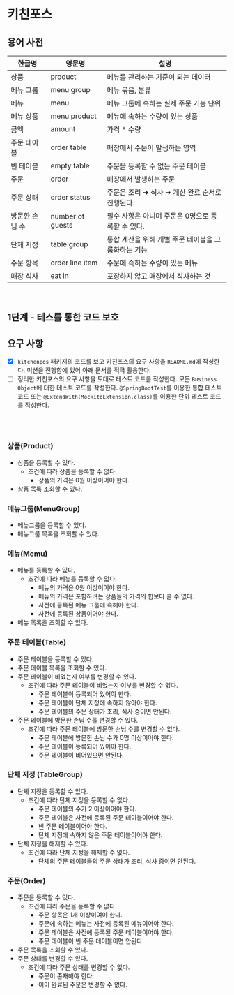 # 키친포스

## 용어 사전
| 한글명 | 영문명 | 설명 |
| --- | --- | --- |
| 상품 | product | 메뉴를 관리하는 기준이 되는 데이터 |
| 메뉴 그룹 | menu group | 메뉴 묶음, 분류 |
| 메뉴 | menu | 메뉴 그룹에 속하는 실제 주문 가능 단위 |
| 메뉴 상품 | menu product | 메뉴에 속하는 수량이 있는 상품 |
| 금액 | amount | 가격 * 수량 |
| 주문 테이블 | order table | 매장에서 주문이 발생하는 영역 |
| 빈 테이블 | empty table | 주문을 등록할 수 없는 주문 테이블 |
| 주문 | order | 매장에서 발생하는 주문 |
| 주문 상태 | order status | 주문은 조리 ➜ 식사 ➜ 계산 완료 순서로 진행된다. |
| 방문한 손님 수 | number of guests | 필수 사항은 아니며 주문은 0명으로 등록할 수 있다. |
| 단체 지정 | table group | 통합 계산을 위해 개별 주문 테이블을 그룹화하는 기능 |
| 주문 항목 | order line item | 주문에 속하는 수량이 있는 메뉴 |
| 매장 식사 | eat in | 포장하지 않고 매장에서 식사하는 것 |

<br/>

## 1단계 - 테스를 통한 코드 보호

## 요구 사항
- [x] `kitchenpos` 패키지의 코드를 보고 키친포스의 요구 사항을 `README.md`에 작성한다. 미션을 진행함에 있어 아래 문서를 적극 활용한다.
- [ ] 정리한 키친포스의 요구 사항을 토대로 테스트 코드를 작성한다. 모든 `Business Object`에 대한 테스트 코드를 작성한다. `@SpringBootTest`를 이용한 통합 테스트 코드 또는 `@ExtendWith(MockitoExtension.class)`를 이용한 단위 테스트 코드를 작성한다.

<br/>
<br/>

### 상품(Product)
- 상품을 등록할 수 있다.
  - 조건에 따라 상품을 등록할 수 없다.
    - 상품의 가격은 0원 이상이어야 한다.
- 상품 목록 조회할 수 있다.

### 메뉴그룹(MenuGroup)
- 메뉴그룹을 등록할 수 있다.
- 메뉴그룹 목록을 조회할 수 있다.

### 메뉴(Memu)
- 메뉴를 등록할 수 있다.
  - 조건에 따라 메뉴를 등록할 수 없다.
    - 메뉴의 가격은 0원 이상이어야 한다.
    - 메뉴의 가격은 포함하려는 상품들의 가격의 합보다 클 수 없다.
    - 사전에 등록된 메뉴 그룹에 속해야 한다.
    - 사전에 등록된 상품이어야 한다.
- 메뉴 목록을 조회할 수 있다.

### 주문 테이블(Table)
- 주문 테이블을 등록할 수 있다.
- 주문 테이블 목록을 조회할 수 있다.
- 주문 테이블이 비었는지 여부를 변경할 수 있다.
  - 조건에 따라 주문 테이블이 비었는지 여부를 변경할 수 없다.
    - 주문 테이블이 등록되어 있어야 한다.
    - 주문 테이블이 단체 지정에 속하지 않아야 한다.
    - 주문 테이블의 주문 상태가 조리, 식사 중이면 안된다.
- 주문 테이블에 방문한 손님 수를 변경할 수 있다.
  - 조건에 따라 주문 테이블에 방문한 손님 수를 변경할 수 없다.
    - 주문 테이블에 방문한 손님 수가 0명 이상이어야 한다.
    - 주문 테이블이 등록되어 있어야 한다.
    - 주문 테이블이 비어있으면 안된다.

### 단체 지정 (TableGroup)
- 단체 지정을 등록할 수 있다.
  - 조건에 따라 단체 지정을 등록할 수 없다.
    - 주문 테이블의 수가 2 이상이어야 한다.
    - 주문 테이블은 사전에 등록된 주문 테이블이어야 한다.
    - 빈 주문 테이블이어야 한다.
    - 단체 지정에 속하지 않은 주문 테이블이어야 한다.
- 단체 지정을 해제할 수 있다.
  - 조건에 따라 단체 지정을 해제할 수 없다.
    - 단체의 주문 테이블들의 주문 상태가 조리, 식사 중이면 안된다.

### 주문(Order)
- 주문을 등록할 수 있다.
  - 조건에 따라 주문을 등록할 수 없다.
    - 주문 항목은 1개 이상이여야 한다.
    - 주문에 속하는 메뉴는 사전에 등록된 메뉴이어야 한다.
    - 주문 테이블은 사전에 등록된 주문 테이블이어야 한다.
    - 주문 테이블이 빈 주문 테이블이면 안된다.
- 주문 목록을 조회할 수 있다.
- 주문 상태를 변경할 수 있다.
  - 조건에 따라 주문 상태를 변경할 수 없다.
    - 주문이 존재해야 한다.
    - 이미 완료된 주문은 변경할 수 없다.
